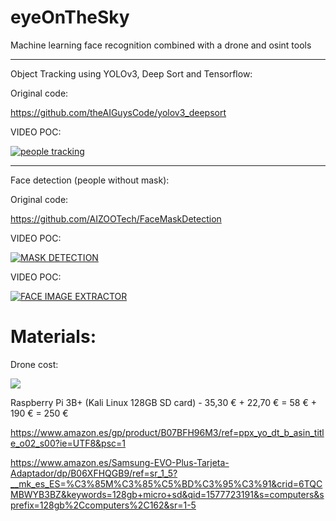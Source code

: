 # eyeOnTheSky
Machine learning face recognition combined with a drone and osint tools

--------------------------------------------------------------------------

Object Tracking using YOLOv3, Deep Sort and Tensorflow:

Original code:

https://github.com/theAIGuysCode/yolov3_deepsort

VIDEO POC:

[![people tracking]()](https://youtu.be/rCGjMSHFTc8)

--------------------------------------------------------------------------

Face detection (people without mask):

Original code:

https://github.com/AIZOOTech/FaceMaskDetection

VIDEO POC:

[![MASK DETECTION]()](https://youtu.be/66Fv1ektkdU)


VIDEO POC:

[![FACE IMAGE EXTRACTOR]()](https://youtu.be/x_xdU8HvUVg)






# Materials:

Drone cost:

![](https://github.com/pollonegro/eyeOnTheSky/blob/master/img/tyroCost.png)


Raspberry Pi 3B+ (Kali Linux 128GB SD card) - 35,30 € + 22,70 € = 58 € + 190 € = 250 €

https://www.amazon.es/gp/product/B07BFH96M3/ref=ppx_yo_dt_b_asin_title_o02_s00?ie=UTF8&psc=1
  
https://www.amazon.es/Samsung-EVO-Plus-Tarjeta-Adaptador/dp/B06XFHQGB9/ref=sr_1_5?__mk_es_ES=%C3%85M%C3%85%C5%BD%C3%95%C3%91&crid=6TQCMBWYB3BZ&keywords=128gb+micro+sd&qid=1577723191&s=computers&sprefix=128gb%2Ccomputers%2C162&sr=1-5
  
  

